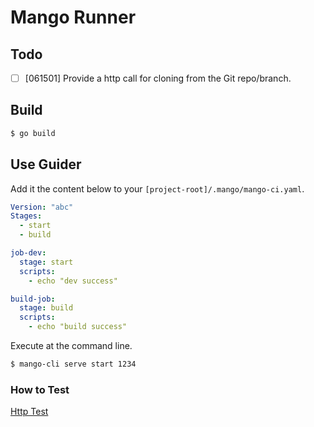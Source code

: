 # Mango Runner

## Todo

- [ ] [061501] Provide a http call for cloning from the Git repo/branch. 

## Build

```bash
$ go build
```

## Use Guider

Add it the content below to your `[project-root]/.mango/mango-ci.yaml`.
```yaml
Version: "abc"
Stages:
  - start
  - build

job-dev:
  stage: start
  scripts:
    - echo "dev success"

build-job:
  stage: build
  scripts:
    - echo "build success"
```

Execute at the command line.
```bash
$ mango-cli serve start 1234
```

### How to Test

[Http Test](./http_test/README.md)